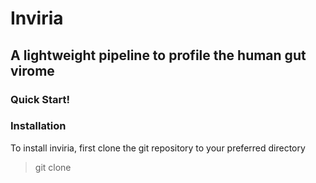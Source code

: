 # Inviria

## A lightweight pipeline to profile the human gut virome


### Quick Start!

### Installation

To install inviria, first clone the git repository to your preferred directory

> git clone 
